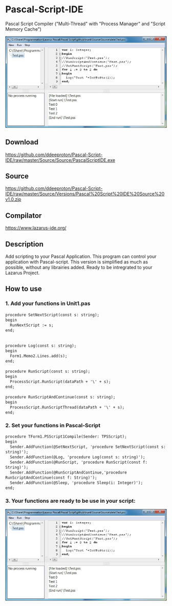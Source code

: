 # Pascal-Script-IDE
Pascal Script Compiler ("Multi-Thread" with "Process Manager" and "Script Memory Cache")

![](Images/main.jpg)

## Download
  https://github.com/ddeeproton/Pascal-Script-IDE/raw/master/Source/Source/PascalScriptIDE.exe
  
## Source 
  https://github.com/ddeeproton/Pascal-Script-IDE/raw/master/Source/Versions/Pascal%20Script%20IDE%20Source%20v1.0.zip
  
## Compilator
  https://www.lazarus-ide.org/
  
## Description
Add scripting to your Pascal Application. This program can control your application with Pascal-script. This version is simplified as much as possible, without any librairies added. Ready to be intregrated to your Lazarus Project. 

## How to use

### 1. Add your functions in Unit1.pas
```
procedure SetNextScript(const s: string);
begin
  RunNextScript := s;
end;


procedure Log(const s: string);
begin
  Form1.Memo2.Lines.add(s);
end;

procedure RunScript(const s: string);
begin
  ProcessScript.RunScript(dataPath + '\' + s);
end;

procedure RunScriptAndContinue(const s: string);
begin
  ProcessScript.RunScriptThread(dataPath + '\' + s);
end;
```
### 2. Set your functions in Pascal-Script
```
procedure TForm1.PSScript1Compile(Sender: TPSScript);
begin
  Sender.AddFunction(@SetNextScript, 'procedure SetNextScript(const s: string)');
  Sender.AddFunction(@Log, 'procedure Log(const s: string)');
  Sender.AddFunction(@RunScript, 'procedure RunScript(const f: String)');
  Sender.AddFunction(@RunScriptAndContinue,'procedure RunScriptAndContinue(const f: String)');
  Sender.AddFunction(@Sleep, 'procedure Sleep(i: Integer)');
end;
```      
### 3. Your functions are ready to be use in your script:

![](Images/main.jpg)
